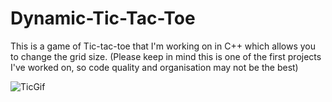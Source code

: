 ﻿# Dynamic-Tic-Tac-Toe
This is a game of Tic-tac-toe that I'm working on in C++ which allows you to change the grid size. (Please keep in mind this is one of the first projects I've worked on, so code quality and organisation may not be the best)

![TicGif](https://github.com/user-attachments/assets/45396e3b-a342-4244-82c0-8e4e4e7c6bb4)
